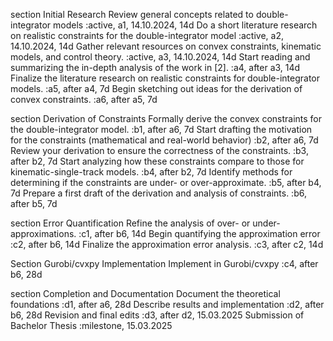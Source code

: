 section Initial Research
Review general concepts related to double-integrator models									:active, a1, 14.10.2024, 14d
Do a short literature research on realistic constraints for the double-integrator model		:active, a2, 14.10.2024, 14d
Gather relevant resources on convex constraints, kinematic models, and control theory.		:active, a3, 14.10.2024, 14d
Start reading and summarizing the in-depth analysis of the work in [2].						:a4, after a3, 14d
Finalize the literature research on realistic constraints for double-integrator models.		:a5, after a4, 7d
Begin sketching out ideas for the derivation of convex constraints.							:a6, after a5, 7d

section Derivation of Constraints
Formally derive the convex constraints for the double-integrator model.						:b1, after a6, 7d
Start drafting the motivation for the constraints (mathematical and real-world behavior)	:b2, after a6, 7d
Review your derivation to ensure the correctness of the constraints.						:b3, after b2, 7d
Start analyzing how these constraints compare to those for kinematic-single-track models.	:b4, after b2, 7d
Identify methods for determining if the constraints are under- or over-approximate.			:b5, after b4, 7d
Prepare a first draft of the derivation and analysis of constraints.						:b6, after b5, 7d

section Error Quantification
Refine the analysis of over- or under-approximations.										:c1, after b6, 14d
Begin quantifying the approximation error													:c2, after b6, 14d
Finalize the approximation error analysis.													:c3, after c2, 14d

Section Gurobi/cvxpy Implementation
Implement in Gurobi/cvxpy																	:c4, after b6, 28d


section Completion and Documentation
Document the theoretical foundations 														:d1, after a6, 28d
Describe results and implementation 														:d2, after b6, 28d
Revision and final edits 																	:d3, after d2, 15.03.2025
Submission of Bachelor Thesis																:milestone, 15.03.2025
